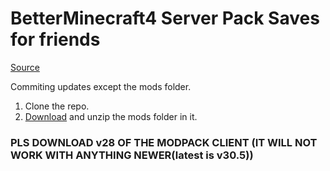 # BetterMinecraft4 Server Pack Saves for friends
[Source](https://www.curseforge.com/minecraft/modpacks/better-mc-forge-bmc4/files/5418541)

Commiting updates except the mods folder.

1. Clone the repo.
2. [Download](https://drive.google.com/file/d/1SO1_QQ8tT469UmlXObPCItgMuEf_zHft/view?usp=sharing) and unzip the mods folder in it.  


### PLS DOWNLOAD v28 OF THE MODPACK CLIENT (IT WILL NOT WORK WITH ANYTHING NEWER(latest is v30.5))